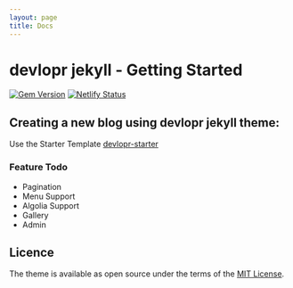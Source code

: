 ```yaml
---
layout: page
title: Docs
---
```


# devlopr jekyll - Getting Started

[![Gem Version](https://badge.fury.io/rb/devlopr.svg)](https://badge.fury.io/rb/devlopr)
[![Netlify Status](https://api.netlify.com/api/v1/badges/4232ac2b-63e0-4c78-92e0-e95aad5ab8c3/deploy-status)](https://app.netlify.com/sites/devlopr/deploys)

## Creating a new blog using devlopr jekyll theme:

Use the Starter Template [devlopr-starter](https://github.com/sujaykundu777/devlopr-starter.git) 

### Feature Todo

- Pagination
- Menu Support
- Algolia Support
- Gallery
- Admin





 









  





## Licence

The theme is available as open source under the terms of the [MIT License](https://opensource.org/licenses/MIT).


